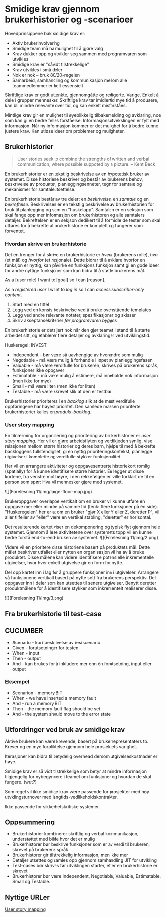 # Smidige krav gjennom brukerhistorier og -scenarioer


Hovedprinsippene bak smidige krav er:
* Aktiv brukerinvolvering
* Smidige team må ha mulighet til å gjøre valg
* Krav dukker opp og utvikler seg sammen med programvaren som utvikles
* Smidige krav er "såvidt tilstrekkelige"
* Krav utvikles i små deler
* Nok er nok – bruk 80/20-regelen
* Samarbeid, samhandling og kommunikasjon mellom alle teammedlemmer er helt essensielt




Skriftlige krav er godt uttenkte, gjennomgåtte og redigerte. Varige. Enkelt å dele i grupper mennesker.
Skriftlige krav tar imidlertid mye tid å produsere, kan bli mindre relevante over tid, og kan enkelt misforståes.

Mintlige krav gir en mulighet til øyeblikkelig tilbakemelding og avklaring, noe som kan gi en bedre felles forståelse. Informasjonsutvekslingen er fylt med informasjon. Når ny informasjon kommer er det mulighet for å bedre kunne justere krav. Kan utløse ideer om problemer og muligheter.



## Brukerhistorier

> User stories seek to combine the strengths of written and verbal communication, where possible suppoted by a picture. – Kent Beck

En brukerhistorier er en tekstlig beskrivelse av en hypotetisk bruker av systemet. Disse historiene beskriver og består av brukerens behov, beskrivelse av produktet, planleggingsenheter, tegn for samtale og mekanismer for samtaleutsettelse.

En brukerhistorie består av tre deler: en _beskrivelse_, en _samtale_ og en _bekreftelse_. Beskrivelsen er en tekstlig beskrivelse av brukerhistorien for bruk til planlegging og som en "huskelapp". Samtalen er en seksjon som skal fange opp mer informasjon om brukerhistoren og alle samtalers detaljer. Bekreftelsen er en sekjson dedikert til å formidle de tester som skal utføres for å bekrefte at brukerhistorie er komplett og fungerer som forventet.


### Hvordan skrive en brukerhistorie
Det en trenger for å skrive en brukerhistorie er _hvem_ (brukerens rolle), _hva_ (et mål) og _hvorfor_ (et rasjonale). Dette bidrar til å avklare hvorfor en funksjon er nyttig, kan påvirke en funksjons funksjon samt gi en gode ideer for andre nyttige funksjoner som kan bidra til å støtte brukerens mål.

As a [user role] I want to [goal] so I can [reason].

As a _registered user_ I want to _log in_ so I can _access subscriber-only content_.

1. Start med en tittel
2. Legg ved en konsis beskrivelse ved å bruke ovenstående templates
3. Legg ved andre relevante notater, spesifikasjoner og skisser
4. Skriv akseptansekriterier _før programvaren bygges_

En brukerhistorie er detaljert nok når den gjør teamet i stand til å starte arbeidet sitt, og etablerer flere detaljer og avklaringer ved utviklingstid.

Huskeregel: INVEST

* Independent - bør være så uavhengige av hverandre som mulig
* Negotiable - må være mulig å forhandle i løpet av planleggingsfasen
* Valuable - må være verdifulle for brukeren, skrives på brukerens språk, funksjoner ikke oppgaver
* Estimatable - må være mulig å estimere, må inneholde nok informasjon (men ikke for mye)
* Small - må være liten (men ikke for liten)
* Testable - må være skrevet slik at den er testbar


Brukerhistorier prioriteres i en _backlog_ slik at de mest verdifulle oppføringene har høyest prioritet. Den samlede massen prioriterte brukerhistorier kalles en _produkt-backlog_.


### User story mapping
En tilnærming for organisering og prioritering av brukerhistorier er _user story mapping_. Her vil en gjøre arbeidsflyten og verdikjeden synlig,
vise relasjonen mellom større historier og deres barn,
hjelpe til med å bekrefte backloggens fullstendighet,
gi en nyttig prioriteringskontekst,
planlegge utgivelser i komplette og verdifulle stykker funksjonalitet.

Her vil en arrangere aktiviteter og oppgavesentrerte historiekort romlig (spatially) for å kunne identifisere større historier. En legger ut disse kortene, fra venstre mot høyre, i den rekkefølgen en ville forklart de til en person som spør: Hva vil mennesker gjøre med systemet.

![](Forelesning 11/img/large-floor-map.jpg)

Brukeroppgaver overlappe vertikalt om en bruker vil kunne utføre en oppgave mer eller mindre på samme tid (tenk: flere funksjoner på én side). "Huskeregelen" her er at om en bruker "gjør X eller Y eller Z, deretter P", vil aller tilfeller av "eller" være en vertikal stabling, "deretter" er horisontal.

Det resulterende kartet viser en dekomponering og typisk flyt gjennom hele systemet. Gjennom å lese aktivitetene over systemets topp vil en kunne bedre forstå end-to-end-bruken av systemet.
![](Forelesning 11/img/2.png)

Videre vil en prioritere disse historiene basert på produktets mål. Dette målet beskriver utfallet eller nytten en organisasjon vil ha av å bruke produktet. Disse målene kan videre identifisere potensielle inkrementelle utgivelser, hvor hver enkelt utgivelse gir en form for nytte.

Del opp kartet inn i lag for å gruppere funksjoner inn i utgivelser. Arrangere så funksjonene vertikalt basert på nytte sett fra brukerens perspektiv. Del oppgaver inn i deler som kan utsettes til senere utgivelser. Benytt deretter produktmålene for å identifisere stykker som inkrementelt realiserer disse.

![](Forelesning 11/img/3.png)


## Fra brukerhistorie til test-case

## CUCUMBER
* Scenario - kort beskrivelse av testscenario
* Given - forutsetninger for testen
* When - input
* Then - output
* And - kan brukes for å inkludere mer enn én forutsetning, input eller output

### Eksempel

* Scenarion - memory BIT
* When - we have inserted a memory fault
* And - run a memory BIT
* Then - the memory fault flag should be set
* And - the system should move to the error state

## Utfordringer ved bruk av smidige krav
Aktive brukere kan være krevende, basert på brukerrepresentaters to. Krever og en mye forpliktelse gjennom hele prosjektets varighet.

Iterasjoner kan bidra til betydelig overhead dersom utgivelseskostnader er høye.

Smidige krav er så vidt tilstrekkelige som betyr at mindre informasjon tilgjengelig for nybegynnere i teamet om funksjoner og hvordan de skal fungere. (wut?)

Som regel vil ikke smidige krav være passende for prosjekter med høy utvklingsturnover med langtids-vedlikeholdskontrakter.

Ikke passende for sikkerhetskritiske systemer.

## Oppsummering
* Brukerhistorier kombinerer skriftlig og verbal kommunikasjon, understøttet med bilde hvor det er mulig
* Brukerhistorer bør beskrive funksjoner som er av verdi til brukeren, skrevet på brukerens språk
* Brukerhistorer gir tilstrekkelig informasjon, men ikke mer
* Detaljer utsettes og samles opp gjennom samhandling JIT for utvikling
* Test-cases bør skrives før utviklingen starter, etter en brukerhistorie er skrevet
* Brukerhistorer bør være Independent, Negotiable, Valuable, Estimatable, Small og Testable.

## Nyttige URLer
[User story mapping](http://www.agileproductdesign.com/presentations/user_story_mapping/index.html)